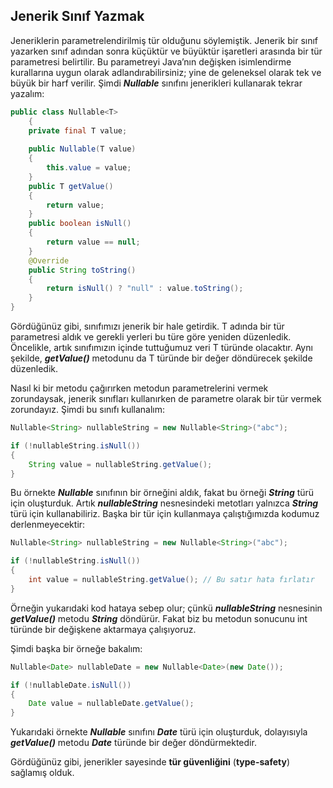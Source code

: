 ## Jenerik Sınıf Yazmak

Jeneriklerin parametrelendirilmiş tür olduğunu söylemiştik. Jenerik bir sınıf yazarken sınıf adından sonra küçüktür ve büyüktür işaretleri arasında bir tür parametresi belirtilir. Bu parametreyi Java’nın değişken isimlendirme kurallarına uygun olarak adlandırabilirsiniz; yine de geleneksel olarak tek ve büyük bir harf verilir. Şimdi **_Nullable_** sınıfını jenerikleri kullanarak tekrar yazalım:

```java
public class Nullable<T>
    {
    private final T value;
    
    public Nullable(T value)
    {
    	this.value = value;
    }
    public T getValue()
    {
    	return value;
    }
    public boolean isNull()
    {
    	return value == null;
    }
    @Override
    public String toString()
    {
    	return isNull() ? "null" : value.toString();
    }
}
```

Gördüğünüz gibi, sınıfımızı jenerik bir hale getirdik. T adında bir tür parametresi aldık ve gerekli yerleri bu türe göre yeniden düzenledik. Öncelikle, artık sınıfımızın içinde tuttuğumuz veri T türünde olacaktır. Aynı şekilde, **_getValue()_** metodunu da T türünde bir değer döndürecek şekilde düzenledik.

Nasıl ki bir metodu çağırırken metodun parametrelerini vermek zorundaysak, jenerik sınıfları kullanırken de parametre olarak bir tür vermek zorundayız. Şimdi bu sınıfı kullanalım:

```java
Nullable<String> nullableString = new Nullable<String>("abc");

if (!nullableString.isNull())
{
	String value = nullableString.getValue();
}
```

Bu örnekte **_Nullable_** sınıfının bir örneğini aldık, fakat bu örneği **_String_** türü için oluşturduk. Artık **_nullableString_** nesnesindeki metotları yalnızca **_String_** türü için kullanabiliriz. Başka bir tür için kullanmaya çalıştığımızda kodumuz derlenmeyecektir:

```java
Nullable<String> nullableString = new Nullable<String>("abc");

if (!nullableString.isNull())
{
	int value = nullableString.getValue(); // Bu satır hata fırlatır
}
```

Örneğin yukarıdaki kod hataya sebep olur; çünkü **_nullableString_** nesnesinin **_getValue()_** metodu **_String_** döndürür. Fakat biz bu metodun sonucunu int türünde bir değişkene aktarmaya çalışıyoruz.

Şimdi başka bir örneğe bakalım:

```java
Nullable<Date> nullableDate = new Nullable<Date>(new Date());

if (!nullableDate.isNull())
{
	Date value = nullableDate.getValue();
}
```

Yukarıdaki örnekte **_Nullable_** sınıfını **_Date_** türü için oluşturduk, dolayısıyla **_getValue()_** metodu **_Date_** türünde bir değer döndürmektedir.

Gördüğünüz gibi, jenerikler sayesinde **tür güvenliğini** (**type-safety**) sağlamış olduk.

